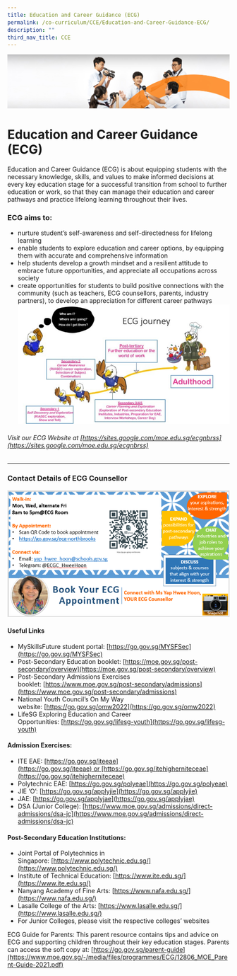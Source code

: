 ```yaml
---
title: Education and Career Guidance (ECG)
permalink: /co-curriculum/CCE/Education-and-Career-Guidance-ECG/
description: ""
third_nav_title: CCE
---
```

![](/images/cca.jpg)

Education and Career Guidance (ECG)
===================================

Education and Career Guidance (ECG) is about equipping students with the necessary knowledge, skills, and values to make informed decisions at every key education stage for a successful transition from school to further education or work, so that they can manage their education and career pathways and practice lifelong learning throughout their lives.

### ECG aims to:

*   nurture student’s self-awareness and self-directedness for lifelong learning
*   enable students to explore education and career options, by equipping them with accurate and comprehensive information
*   help students develop a growth mindset and a resilient attitude to embrace future opportunities, and appreciate all occupations across society
*   create opportunities for students to build positive connections with the community (such as teachers, ECG counsellors, parents, industry partners), to develop an appreciation for different career pathways
![](/images/ECG%20Journey%202022.jpeg)

###### Visit our ECG Website at [https://sites.google.com/moe.edu.sg/ecgnbrss](https://sites.google.com/moe.edu.sg/ecgnbrss)
---------------------------------------------------------------------------------------------------------------------

### Contact Details of ECG Counsellor

![](/images/ECG%20Contact%202022.png)

#### Useful Links
*   MySkillsFuture student portal: [https://go.gov.sg/MYSFSec](https://go.gov.sg/MYSFSec)
*   Post-Secondary Education booklet: [https://moe.gov.sg/post-secondary/overview](https://moe.gov.sg/post-secondary/overview)
*   Post-Secondary Admissions Exercises booklet: [https://www.moe.gov.sg/post-secondary/admissions](https://www.moe.gov.sg/post-secondary/admissions)
*   National Youth Council’s On My Way website: [https://go.gov.sg/omw2022](https://go.gov.sg/omw2022)
*   LifeSG Exploring Education and Career Opportunities: [https://go.gov.sg/lifesg-youth](https://go.gov.sg/lifesg-youth)

#### Admission Exercises:

*   ITE EAE: [https://go.gov.sg/iteeae](https://go.gov.sg/iteeae) or [https://go.gov.sg/itehigherniteceae](https://go.gov.sg/itehigherniteceae)
*   Polytechnic EAE: [https://go.gov.sg/polyeae](https://go.gov.sg/polyeae)
*   JIE ‘O’: [https://go.gov.sg/applyjie](https://go.gov.sg/applyjie)
*   JAE: [https://go.gov.sg/applyjae](https://go.gov.sg/applyjae)
*   DSA (Junior College): [https://www.moe.gov.sg/admissions/direct-admissions/dsa-jc](https://www.moe.gov.sg/admissions/direct-admissions/dsa-jc)

#### Post-Secondary Education Institutions:

*   Joint Portal of Polytechnics in Singapore: [https://www.polytechnic.edu.sg/](https://www.polytechnic.edu.sg/)
*   Institute of Technical Education: [https://www.ite.edu.sg/](https://www.ite.edu.sg/)
*   Nanyang Academy of Fine Arts: [https://www.nafa.edu.sg/](https://www.nafa.edu.sg/)
*   Lasalle College of the Arts: [https://www.lasalle.edu.sg/](https://www.lasalle.edu.sg/)
*   For Junior Colleges, please visit the respective colleges’ websites

ECG Guide for Parents: This parent resource contains tips and advice on ECG and supporting children throughout their key education stages. Parents can access the soft copy at: [https://go.gov.sg/parent-guide](https://www.moe.gov.sg/-/media/files/programmes/ECG/12806_MOE_Parent-Guide-2021.pdf)